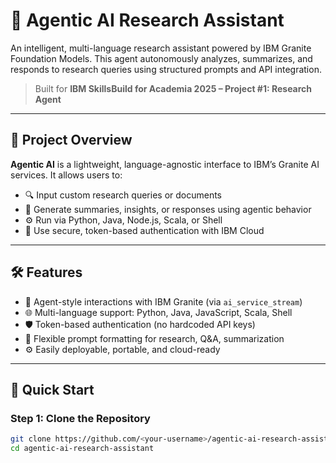 # 🤖 Agentic AI Research Assistant

An intelligent, multi-language research assistant powered by IBM Granite Foundation Models. This agent autonomously analyzes, summarizes, and responds to research queries using structured prompts and API integration.

> Built for **IBM SkillsBuild for Academia 2025 – Project #1: Research Agent**

---

## 📌 Project Overview

**Agentic AI** is a lightweight, language-agnostic interface to IBM’s Granite AI services. It allows users to:

- 🔍 Input custom research queries or documents
- 🧠 Generate summaries, insights, or responses using agentic behavior
- ⚙️ Run via Python, Java, Node.js, Scala, or Shell
- 🔐 Use secure, token-based authentication with IBM Cloud

---

## 🛠 Features

- 🧠 Agent-style interactions with IBM Granite (via `ai_service_stream`)
- 🌐 Multi-language support: Python, Java, JavaScript, Scala, Shell
- 🛡 Token-based authentication (no hardcoded API keys)
- 📄 Flexible prompt formatting for research, Q&A, summarization
- ⚙️ Easily deployable, portable, and cloud-ready

---

## 🚀 Quick Start

### Step 1: Clone the Repository

```bash
git clone https://github.com/<your-username>/agentic-ai-research-assistant.git
cd agentic-ai-research-assistant
